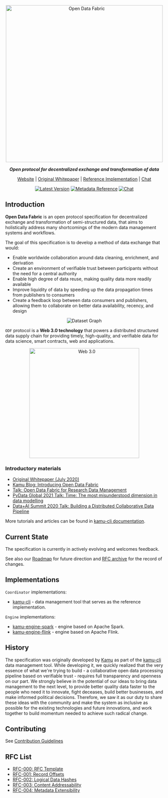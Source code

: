 <div align="center">

<img src="./src/images/odf_logo_2.png" alt="Open Data Fabric" width="500">

<p><strong><i>Open protocol for decentralized exchange and transformation of data</i></strong></p>

[Website](https://docs.kamu.dev/odf/) |
[Original Whitepaper](https://arxiv.org/abs/2111.06364) |
[Reference Implementation](https://github.com/kamu-data/kamu-cli) |
[Chat](https://discord.gg/nU6TXRQNXC)

[![Latest Version](https://img.shields.io/badge/Spec-0.22.0-green)](./open-data-fabric.md)
[![Metadata Reference](https://img.shields.io/badge/Schemas-blue)](./open-data-fabric.md#reference-information)
[![Chat](https://shields.io/discord/898726370199359498?label=Discord)](https://discord.gg/nU6TXRQNXC)

</p>
</div>

## Introduction

**Open Data Fabric** is an open protocol specification for decentralized exchange and transformation of semi-structured data, that aims to holistically address many shortcomings of the modern data management systems and workflows.

The goal of this specification is to develop a method of data exchange that would:
- Enable worldwide collaboration around data cleaning, enrichment, and derivation
- Create an environment of verifiable trust between participants without the need for a central authority
- Enable high degree of data reuse, making quality data more readily available
- Improve liquidity of data by speeding up the data propagation times from publishers to consumers
- Create a feedback loop between data consumers and publishers, allowing them to collaborate on better data availability, recency, and design

<p align="center">
<img src="./src/images/dataset_graph.png" alt="Dataset Graph">
</p>

`ODF` protocol is a **Web 3.0 technology** that powers a distributed structured data supply chain for providing timely, high-quality, and verifiable data for data science, smart contracts, web and applications.

<p align="center">
<img src="./src/images/distributed_world.png" alt="Web 3.0" width="350">
</p>

### Introductory materials
- [Original Whitepaper (July 2020)](https://arxiv.org/abs/2111.06364)
- [Kamu Blog: Introducing Open Data Fabric](https://www.kamu.dev/blog/introducing-odf/)
- [Talk: Open Data Fabric for Research Data Management](https://www.youtube.com/watch?v=Ivh-YDDmRf8)
- [PyData Global 2021 Talk: Time: The most misunderstood dimension in data modelling](https://www.youtube.com/watch?v=XxKnTusccUM)
- [Data+AI Summit 2020 Talk: Building a Distributed Collaborative Data Pipeline](https://databricks.com/session_eu20/building-a-distributed-collaborative-data-pipeline-with-apache-spark)

More tutorials and articles can be found in [kamu-cli documentation](https://docs.kamu.dev/cli/learn/learning-materials/).

## Current State

The specification is currently in actively evolving and welcomes feedback.

See also our [Roadmap](https://github.com/kamu-data/open-data-fabric/projects/1) for future direction and [RFC archive](/rfcs) for the record of changes.

## Implementations

`Coordinator` implementations:
- [kamu-cli](https://github.com/kamu-data/kamu-cli/) - data management tool that serves as the reference implementation.

`Engine` implementations:
- [kamu-engine-spark](https://github.com/kamu-data/kamu-engine-spark) - engine based on Apache Spark.
- [kamu-engine-flink](https://github.com/kamu-data/kamu-engine-flink) - engine based on Apache Flink.

## History

The specification was originally developed by [Kamu](https://kamu.dev) as part of the [kamu-cli](https://github.com/kamu-data/kamu-cli/) data management tool. While developing it, we quickly realized that the very essence of what we're trying to build - a collaborative open data processing pipeline based on verifiable trust - requires full transparency and openness on our part. We strongly believe in the potential of our ideas to bring data management to the next level, to provide better quality data faster to the people who need it to innovate, fight deceases, build better businesses, and make informed political decisions. Therefore, we saw it as our duty to share these ideas with the community and make the system as inclusive as possible for the existing technologies and future innovations, and work together to build momentum needed to achieve such radical change.

## Contributing
See [Contribution Guidelines](./CONTRIBUTING.md)

## RFC List
- [RFC-000: RFC Template](rfcs/000-template.md)
- [RFC-001: Record Offsets](rfcs/001-record-offsets.md)
- [RFC-002: Logical Data Hashes](rfcs/002-logical-data-hashes.md)
- [RFC-003: Content Addressability](rfcs/003-content-addressability.md)
- [RFC-004: Metadata Extensibility](rfcs/004-metadata-extensibility.md)
